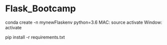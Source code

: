 # Flask_Bootcamp

conda create -n mynewFlaskenv python=3.6
MAC: source activate
Window: activate

pip install -r requirements.txt

